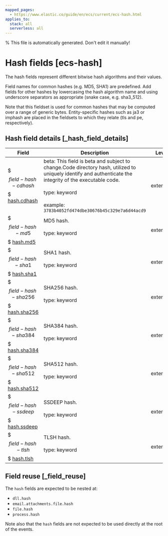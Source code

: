 ```yaml
---
mapped_pages:
  - https://www.elastic.co/guide/en/ecs/current/ecs-hash.html
applies_to:
  stack: all
  serverless: all
---
```

% This file is automatically generated. Don't edit it manually!

# Hash fields [ecs-hash]

The hash fields represent different bitwise hash algorithms and their values.

Field names for common hashes (e.g. MD5, SHA1) are predefined. Add fields for other hashes by lowercasing the hash algorithm name and using underscore separators as appropriate (snake case, e.g. sha3_512).

Note that this fieldset is used for common hashes that may be computed over a range of generic bytes. Entity-specific hashes such as ja3 or imphash are placed in the fieldsets to which they relate (tls and pe, respectively).

## Hash field details [_hash_field_details]

| Field | Description | Level |
| --- | --- | --- |
| $$$field-hash-cdhash$$$ [hash.cdhash](#field-hash-cdhash) | beta: This field is beta and subject to change.Code directory hash, utilized to uniquely identify and authenticate the integrity of the executable code.<br><br>type: keyword<br><br>example: `3783b4052fd474dbe30676b45c329e7a6d44acd9`<br> | extended |
| $$$field-hash-md5$$$ [hash.md5](#field-hash-md5) | MD5 hash.<br><br>type: keyword<br><br> | extended |
| $$$field-hash-sha1$$$ [hash.sha1](#field-hash-sha1) | SHA1 hash.<br><br>type: keyword<br><br> | extended |
| $$$field-hash-sha256$$$ [hash.sha256](#field-hash-sha256) | SHA256 hash.<br><br>type: keyword<br><br> | extended |
| $$$field-hash-sha384$$$ [hash.sha384](#field-hash-sha384) | SHA384 hash.<br><br>type: keyword<br><br> | extended |
| $$$field-hash-sha512$$$ [hash.sha512](#field-hash-sha512) | SHA512 hash.<br><br>type: keyword<br><br> | extended |
| $$$field-hash-ssdeep$$$ [hash.ssdeep](#field-hash-ssdeep) | SSDEEP hash.<br><br>type: keyword<br><br> | extended |
| $$$field-hash-tlsh$$$ [hash.tlsh](#field-hash-tlsh) | TLSH hash.<br><br>type: keyword<br><br> | extended |

## Field reuse [_field_reuse]

The `hash` fields are expected to be nested at:

* `dll.hash`
* `email.attachments.file.hash`
* `file.hash`
* `process.hash`

Note also that the `hash` fields are not expected to be used directly at the root of the events.
